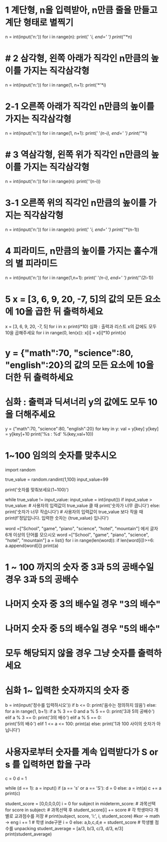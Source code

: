 # 1 계단형, n을 입력받아, n만큼 줄을 만들고 계단 형태로 별찍기
n = int(input('n:'))
for i in range(n):
   print(' '*i, end=' ')
   print('*'*n)

# # 2 삼각형, 왼쪽 아래가 직각인 n만큼의 높이를 가지는 직각삼각형
n = int(input('n:'))
for i in range(1, n+1):
   print('*'*i)
   
# 2-1 오른쪽 아래가 직각인 n만큼의 높이를 가지는 직각삼각형
n = int(input('n:'))
for i in range(1, n+1):
   print(' '*(n-i), end=' ')
   print('*'*i)

# # 3 역삼각형, 왼쪽 위가 직각인 n만큼의 높이를 가지는 직각삼각형
n = int(input('n:'))
for i in range(n):
   print('*'*(n-i))

# 3-1 오른쪽 위의 직각인 n만큼의 높이를 가지는 직각삼각형
n = int(input('n:'))
for i in range(n):
   print(' '*i, end=' ')
   print('*'*(n-1))

# 4 피라미드, n만큼의 높이를 가지는 홀수개의 별 피라미드
n = int(input('n:'))
for i in range(1,n+1):
   print(' '*(n-i), end=' ')
   print('*'*(2*i-1))

# 5 x = [3, 6, 9, 20, -7, 5]의 값의 모든 요소에 10을 곱한 뒤 출력하세요
x = [3, 6, 9, 20, -7, 5]
for i in x:
    print(i*10)
심화 : 출력과 리스트 x의 값에도 모두 10을 곱해주세요
for i in range(0, len(x)):
    x[i] = x[i]*10
print(x)

# y = {"math":70, "science":80, "english":20}의 값의 모든 요소에 10을 더한 뒤 출력하세요
# 심화 : 출력과 딕셔너리 y의 값에도 모두 10을 더해주세요
y = {"math":70, "science":80, "english":20}
for key in y:
    val = y[key]
    y[key] = y[key]+10
    print('%s : %d' %(key,val+10))

# 1~100 임의의 숫자를 맞추시오
import random

true_value = random.randint(1,100)
input_value=99

print('숫자를 맞춰보세요(1~100)')

while true_value != input_value:
    input_value = int(input())
    if input_value > true_value: # 사용자의 입력값이 true_value 클 때
        print('숫자가 너무 큽니다')
    else:
        print('숫자가 너무 작습니다') # 사용자의 입력값이 true_value 보다 작을 때
print(f'정답입니다. 입력한 숫자는 {true_value} 입니다')

word =["School", "game", "piano", "science", "hotel", "mountain"] 에서 글자 6개 이상의 단어를 모으시오
word =["School", "game", "piano", "science", "hotel", "mountain"]
a = list()
for i in range(len(word)):
    if len(word[i])>=6:
        a.append(word[i])
print(a)

# 1 ~ 100 까지의 숫자 중 3과 5의 공배수일 경우 3과 5의 공배수
# 나머지 숫자 중 3의 배수일 경우 "3의 배수"
# 나머지 숫자 중 5의 배수일 경우 "5의 배수"
# 모두 해당되지 않을 경우 그냥 숫자를 출력하세요
# 심화 1~ 입력한 숫자까지의 숫자 중


b = int(input('정수를 입력하시오'))
if b <= 0:
    print('음수는 정의하지 않음')
else:
    for a in range(1, b+1):
        if a % 3 == 0 and a % 5 == 0:
            print('3과 5의 공배수')
        elif a % 3 == 0:
            print('3의 배수')
        elif a % 5 == 0:   
            print('5의 배수')
        elif 1 <= a <= 100:
            print(a)
        else:
            print('1과 100 사이의 숫자가 아닙니다')


# 사용자로부터 숫자를 계속 입력받다가 S or s 를 입력하면 합을 구라

c = 0
d = 1

while (d == 1):
    a = input()
    if (a == 's' or a == 'S'):
        d = 0
    else:
        a = int(a)
        c += a
print(c)

student_score = [0,0,0,0,0]
i = 0
for subject in mideterm_score: # 과목선택
    for score in subject: # 과목선택 후
        student_score[i] += score # 각 학생마다 개별로 교과점수를 저장
        # print(subject, score, 'i:', i, student_score) #kor -> math -> eng
        i += 1 # 학생 inde구분
    i = 0
else:
    a,b,c,d,e = student_score # 학생별 점수를 unpacking
    student_average = [a/3, b/3, c/3, d/3, e/3]
    print(student_average)


